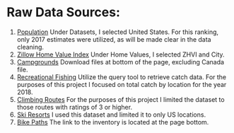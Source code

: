 # Raw Data Sources:
1. [Population](https://www.census.gov/data/tables/2017/demo/popest/total-cities-and-towns.html#ds) Under Datasets, I selected United States. For this ranking, only 2017 estimates were utilized, as will be made clear in the data cleaning.
2. [Zillow Home Value Index](https://www.zillow.com/research/data/) Under Home Values, I selected ZHVI and City.
3. [Campgrounds](http://www.uscampgrounds.info/takeit.html) Download files at bottom of the page, excluding Canada file.
4. [Recreational Fishing](https://www.st.nmfs.noaa.gov/recreational-fisheries/data-and-documentation/queries/index) Utilize the query tool to retrieve catch data. For the purposes of this project I focused on total catch by location for the year 2018.
5. [Climbing Routes](https://www.mountainproject.com/route-finder?selectedIds=0&type=rock&diffMinrock=800&diffMinboulder=20000&diffMinaid=70000&diffMinice=30000&diffMinmixed=50000&diffMaxrock=12400&diffMaxboulder=21400&diffMaxaid=75260&diffMaxice=38500&diffMaxmixed=60000&is_trad_climb=1&is_sport_climb=1&is_top_rope=1&stars=3.8&pitches=0&sort1=popularity+desc&sort2=rating) For the purposes of this project I limited the dataset to those routes with ratings of 3 or higher.
6. [Ski Resorts](https://www.kaggle.com/beaubellamy/ski-resort/version/1) I used this dataset and limited it to only US locations.
7. [Bike Paths](https://peopleforbikes.org/green-lane-project/inventory-protected-bike-lanes/) The link to the inventory is located at the page bottom.

